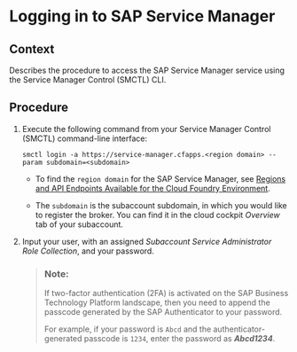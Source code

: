 <!-- loio22dea57deec44d269655ede9a73de653 -->

# Logging in to SAP Service Manager



<a name="loio22dea57deec44d269655ede9a73de653__context_vbv_2br_zmb"/>

## Context

Describes the procedure to access the SAP Service Manager service using the Service Manager Control \(SMCTL\) CLI.



## Procedure

1.  Execute the following command from your Service Manager Control \(SMCTL\) command-line interface:

    ```
    smctl login -a https://service-manager.cfapps.<region domain> --param subdomain=<subdomain>
    ```

    -   To find the `region domain` for the SAP Service Manager, see [Regions and API Endpoints Available for the Cloud Foundry Environment](https://help.sap.com/viewer/65de2977205c403bbc107264b8eccf4b/Cloud/en-US/350356d1dc314d3199dca15bd2ab9b0e.html#loiof344a57233d34199b2123b9620d0bb41).

    -   The `subdomain` is the subaccount subdomain, in which you would like to register the broker. You can find it in the cloud cockpit *Overview* tab of your subaccount.


2.  Input your user, with an assigned *Subaccount Service Administrator* *Role Collection*, and your password.

    > ### Note:  
    > If two-factor authentication \(2FA\) is activated on the SAP Business Technology Platform landscape, then you need to append the passcode generated by the SAP Authenticator to your password.
    > 
    > For example, if your password is `Abcd` and the authenticator-generated passcode is `1234`, enter the password as ***Abcd1234***.


